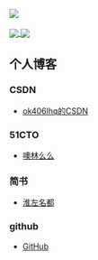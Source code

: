 <p align="left">
    <a href="https://github.com/ok406lhq/ok406lhq">
        <img align="center" src="https://github-readme-stats.vercel.app/api?username=ok406lhq&show_icons=true&theme=transparent&include_all_commits">
    </a>
    <br>
    <br>
    <a href="https://github.com/ok406lhq/ok406lhq">
        <img align="center" src="https://github-readme-stats.vercel.app/api/top-langs/?username=ok406lhq&theme=transparent&layout=compact&card_width=467">
    </a>
     <a href="https://github.com/ok406lhq/ok406lhq">
        <img align="center" src="https://github-readme-stats.vercel.app/api/pin/?username=ok406lhq&repo=RTCoin">
    </a>
</p>

## 个人博客

### CSDN
- [ok406lhq的CSDN](https://blog.csdn.net/baidu_34928905)

### 51CTO
- [噢林么么](https://blog.51cto.com/u_15527951)

### 简书
- [淮左名都](https://www.jianshu.com/u/68451d0388a0)

### github
- [GitHub](https://github.com/ok406lhq)
